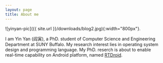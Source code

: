 ```yaml
---
layout: page
title: About me
---
```


![yinyan-pic]({{ site.url }}/downloads/blog2.jpg){:width="800px"}.


I am Yin Yan (阎寅), a PhD. student of Computer Science and Engineering
Department at SUNY Buffalo. My research interest lies in operating system
design and programming language. My PhD. reserch is about to enable real-time
capability on Android platform, named
[RTDroid](http://rtdroid.cse.buffalo.edu).

